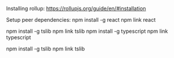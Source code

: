 Installing rollup:
https://rollupjs.org/guide/en/#installation

Setup peer dependencies:
npm install -g react
npm link react

npm install -g tslib
npm link tslib
npm install -g typescript
npm link typescript

npm install -g tslib
npm link tslib